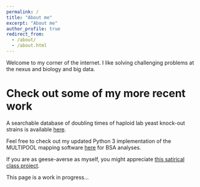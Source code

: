 ```yaml
---
permalink: /
title: "About me"
excerpt: "About me"
author_profile: true
redirect_from: 
  - /about/
  - /about.html
---
```


Welcome to my corner of the internet. I like solving challenging problems at the nexus and biology and big data.

Check out some of my more recent work
======
A searchable database of doubling times of haploid lab yeast knock-out strains is available [here](https://clstacy.github.io/yeastKODoublingTimes/). 

Feel free to check out my updated Python 3 implementation of the MULTIPOOL mapping software [here](https://github.com/clstacy/multipool) for BSA analyses.

If you are as geese-averse as myself, you might appreciate [this satirical class project](https://clstacy.github.io/SciComp4Bio_Fa22/). 

This page is a work in progress...

